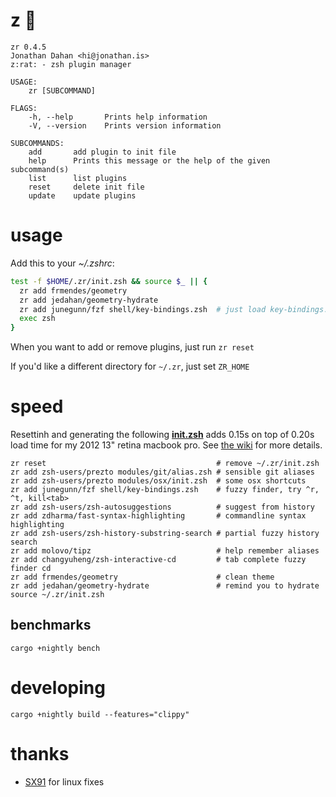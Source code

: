 # z :rat:

    zr 0.4.5
    Jonathan Dahan <hi@jonathan.is>
    z:rat: - zsh plugin manager

    USAGE:
        zr [SUBCOMMAND]

    FLAGS:
        -h, --help       Prints help information
        -V, --version    Prints version information

    SUBCOMMANDS:
        add       add plugin to init file
        help      Prints this message or the help of the given subcommand(s)
        list      list plugins
        reset     delete init file
        update    update plugins


# usage

Add this to your *~/.zshrc*:

```zsh
test -f $HOME/.zr/init.zsh && source $_ || {
  zr add frmendes/geometry
  zr add jedahan/geometry-hydrate
  zr add junegunn/fzf shell/key-bindings.zsh  # just load key-bindings.zsh
  exec zsh
}
```

When you want to add or remove plugins, just run `zr reset`

If you'd like a different directory for `~/.zr`, just set `ZR_HOME`

# speed

Resettinh and generating the following __[init.zsh][]__ adds 0.15s on top of 0.20s load time for my 2012 13" retina macbook pro.
See [the wiki](https://github.com/jedahan/zr/wiki) for more details.

    zr reset                                      # remove ~/.zr/init.zsh
    zr add zsh-users/prezto modules/git/alias.zsh # sensible git aliases
    zr add zsh-users/prezto modules/osx/init.zsh  # some osx shortcuts
    zr add junegunn/fzf shell/key-bindings.zsh    # fuzzy finder, try ^r, ^t, kill<tab>
    zr add zsh-users/zsh-autosuggestions          # suggest from history
    zr add zdharma/fast-syntax-highlighting       # commandline syntax highlighting
    zr add zsh-users/zsh-history-substring-search # partial fuzzy history search
    zr add molovo/tipz                            # help remember aliases
    zr add changyuheng/zsh-interactive-cd         # tab complete fuzzy finder cd
    zr add frmendes/geometry                      # clean theme
    zr add jedahan/geometry-hydrate               # remind you to hydrate
    source ~/.zr/init.zsh

## benchmarks

    cargo +nightly bench

# developing

    cargo +nightly build --features="clippy"

[init.zsh]: https://github.com/jedahan/dotfiles/blob/master/.zshrc

# thanks

- [SX91](https://github.com/SX91) for linux fixes
